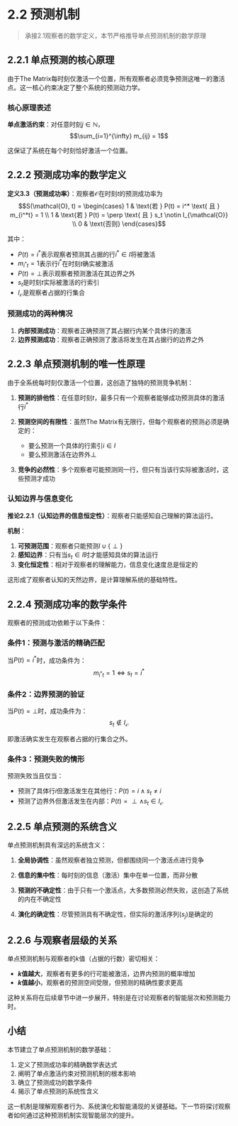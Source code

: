 # 2.2 预测机制

> 承接2.1观察者的数学定义，本节严格推导单点预测机制的数学原理

## 2.2.1 单点预测的核心原理

由于The Matrix每时刻仅激活一个位置，所有观察者必须竞争预测这唯一的激活点。这一核心约束决定了整个系统的预测动力学。

### 核心原理表述

**单点激活约束**：对任意时刻$j \in \mathbb{N}$，
$$\sum_{i=1}^{\infty} m_{ij} = 1$$

这保证了系统在每个时刻恰好激活一个位置。

## 2.2.2 预测成功率的数学定义

**定义3.3（预测成功率）**：观察者$\mathcal{O}$在时刻$t$的预测成功率为
$$S(\mathcal{O}, t) = \begin{cases}
1 & \text{若 } P(t) = i^* \text{ 且 } m_{i^*t} = 1 \\
1 & \text{若 } P(t) = \perp \text{ 且 } s_t \notin I_{\mathcal{O}} \\
0 & \text{否则}
\end{cases}$$

其中：
- $P(t) = i^*$表示观察者预测其占据的行$i^* \in I$将被激活
- $m_{i^*t} = 1$表示行$i^*$在时刻$t$确实被激活
- $P(t) = \perp$表示观察者预测激活在其边界之外
- $s_t$是时刻$t$实际被激活的行索引
- $I_{\mathcal{O}}$是观察者占据的行集合

### 预测成功的两种情况

1. **内部预测成功**：观察者正确预测了其占据行内某个具体行的激活
2. **边界预测成功**：观察者正确预测了激活将发生在其占据行的边界之外

## 2.2.3 单点预测机制的唯一性原理

由于全系统每时刻仅激活一个位置，这创造了独特的预测竞争机制：

1. **预测的排他性**：在任意时刻$t$，最多只有一个观察者能够成功预测具体的激活行$i^*$

2. **预测空间的有限性**：虽然The Matrix有无限行，但每个观察者的预测必须是确定的：
   - 要么预测一个具体的行索引$i \in I$
   - 要么预测激活在边界外$\perp$

3. **竞争的必然性**：多个观察者可能预测同一行，但只有当该行实际被激活时，这些预测才成功

### 认知边界与信息变化

**推论2.2.1（认知边界的信息恒定性）**：观察者只能感知自己理解的算法运行。

**机制**：
1. **可预测范围**：观察者只能预测$I \cup \{\perp\}$
2. **感知边界**：只有当$s_t \in I$时才能感知具体的算法运行
3. **变化恒定性**：相对于观察者的理解能力，信息变化速度总是恒定的

这形成了观察者认知的天然边界，是计算理解系统的基础特性。

## 2.2.4 预测成功率的数学条件

观察者的预测成功依赖于以下条件：

### 条件1：预测与激活的精确匹配
当$P(t) = i^*$时，成功条件为：
$$m_{i^*t} = 1 \iff s_t = i^*$$

### 条件2：边界预测的验证
当$P(t) = \perp$时，成功条件为：
$$s_t \notin I_{\mathcal{O}}$$

即激活确实发生在观察者占据的行集合之外。

### 条件3：预测失败的情形
预测失败当且仅当：
- 预测了具体行$i$但激活发生在其他行：$P(t) = i \land s_t \neq i$
- 预测了边界外但激活发生在内部：$P(t) = \perp \land s_t \in I_{\mathcal{O}}$

## 2.2.5 单点预测的系统含义

单点预测机制具有深远的系统含义：

1. **全局协调性**：虽然观察者独立预测，但都围绕同一个激活点进行竞争

2. **信息的集中性**：每时刻的信息（激活）集中在单一位置，而非分散

3. **预测的不确定性**：由于只有一个激活点，大多数预测必然失败，这创造了系统的内在不确定性

4. **演化的确定性**：尽管预测具有不确定性，但实际的激活序列$(s_j)$是确定的

## 2.2.6 与观察者层级的关系

单点预测机制与观察者的$k$值（占据的行数）密切相关：

- **$k$值越大**，观察者有更多的行可能被激活，边界内预测的概率增加
- **$k$值越小**，观察者的预测空间受限，但预测的精确性要求更高

这种关系将在后续章节中进一步展开，特别是在讨论观察者的智能层次和预测能力时。

## 小结

本节建立了单点预测机制的数学基础：

1. 定义了预测成功率的精确数学表达式
2. 阐明了单点激活约束对预测机制的根本影响
3. 确立了预测成功的数学条件
4. 揭示了单点预测的系统性含义

这一机制是理解观察者行为、系统演化和智能涌现的关键基础。下一节将探讨观察者如何通过这种预测机制实现智能层次的提升。